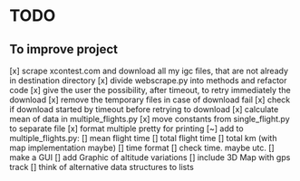 # TODO

## To improve project

[x] scrape xcontest.com and download all my igc files, that are not already in destination directory
[x] divide webscrape.py into methods and refactor code
[x] give the user the possibility, after timeout, to retry immediately the download
[x] remove the temporary files in case of download fail
[x] check if download started by timeout before retrying to download
[x] calculate mean of data in multiple_flights.py
[x] move constants from single_flight.py to separate file
[x] format multiple pretty for printing
[~] add to multiple_flights.py:
    [] mean flight time
    [] total flight time
    [] total km (with map implementation maybe)
    [] time format
[] check time. maybe utc.
[] make a GUI
[] add Graphic of altitude variations
[] include 3D Map with gps track
[] think of alternative data structures to lists

